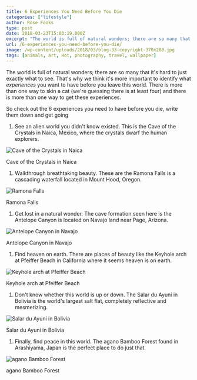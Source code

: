 ```yaml
---
title: 6 Experiences You Need Before You Die
categories: ["lifestyle"]
author: Rose Fooks
type: post
date: 2018-03-23T15:03:19.000Z
excerpt: "The world is full of natural wonders; there are so many that it's hard to just exactly what to see. That's why we think it's more important to identify what experiences\_you want to have before you leave this world."
url: /6-experiences-you-need-before-you-die/
image: /wp-content/uploads/2018/03/blog-33-copyright-370x208.jpg
tags: [animals, art, Hot, photography, travel, wallpaper]
---
```


The world is full of natural wonders; there are so many that it's hard to just exactly what to see. That's why we think it's more important to identify what _experiences_ you want to have before you leave this world. There is more than one way to skin a cat (we're guessing there is at least four) and there is more than one way to get these experiences.

So check out the 6 experiences you need to have before you die, write them down and get going

1.  See an alien world you didn't know existed. This is the Cave of the Crystals in Naica, Mexico, where the crystals dwarf the human explorers.

![Cave of the Crystals in Naica](/wp-content/uploads/2018/03/PlaceOne-300x199.jpg)

 Cave of the Crystals in Naica

1.  Walkthrough breathtaking beauty. These are the Ramona Falls is a cascading waterfall located in Mount Hood, Oregon.

![Ramona Falls](/wp-content/uploads/2018/03/PlaceTwo-300x216.jpg)

 Ramona Falls

1.  Get lost in a natural wonder. The cave formation seen here is the Antelope Canyon is located on Navajo land near Page, Arizona.

![Antelope Canyon in Navajo ](/wp-content/uploads/2018/03/PlaceThree-200x300.jpg)

 Antelope Canyon in Navajo

1.  Find heaven on earth. There are places of beauty like the Keyhole arch at Pfeiffer Beach in California where it seems heaven is on earth.

![ Keyhole arch at Pfeiffer Beach](/wp-content/uploads/2018/03/PlaceFour-300x216.jpg)

 Keyhole arch at Pfeiffer Beach

1.  Don't know whether this world is up or down. The Salar du Ayuni in Bolivia is the world's largest salt flat, completely reflective and mesmerizing.

![Salar du Ayuni in Bolivia](/wp-content/uploads/2018/03/PlaceFive-300x225.jpg)

 Salar du Ayuni in Bolivia

1.  Finally, find peace in this world. The agano Bamboo Forest found in Arashiyama, Japan is the perfect place to do just that.

![agano Bamboo Forest](/wp-content/uploads/2018/03/PlaceSix-300x300.jpg)

 agano Bamboo Forest
